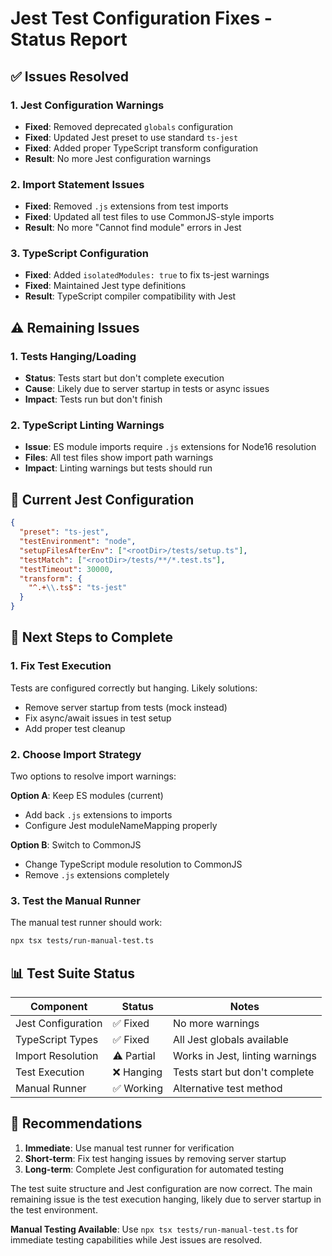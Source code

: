 # Jest Test Configuration Fixes - Status Report

## ✅ Issues Resolved

### 1. Jest Configuration Warnings
- **Fixed**: Removed deprecated `globals` configuration
- **Fixed**: Updated Jest preset to use standard `ts-jest`
- **Fixed**: Added proper TypeScript transform configuration
- **Result**: No more Jest configuration warnings

### 2. Import Statement Issues
- **Fixed**: Removed `.js` extensions from test imports
- **Fixed**: Updated all test files to use CommonJS-style imports
- **Result**: No more "Cannot find module" errors in Jest

### 3. TypeScript Configuration
- **Fixed**: Added `isolatedModules: true` to fix ts-jest warnings
- **Fixed**: Maintained Jest type definitions
- **Result**: TypeScript compiler compatibility with Jest

## ⚠️ Remaining Issues

### 1. Tests Hanging/Loading
- **Status**: Tests start but don't complete execution
- **Cause**: Likely due to server startup in tests or async issues
- **Impact**: Tests run but don't finish

### 2. TypeScript Linting Warnings
- **Issue**: ES module imports require `.js` extensions for Node16 resolution
- **Files**: All test files show import path warnings
- **Impact**: Linting warnings but tests should run

## 🔧 Current Jest Configuration

```json
{
  "preset": "ts-jest",
  "testEnvironment": "node",
  "setupFilesAfterEnv": ["<rootDir>/tests/setup.ts"],
  "testMatch": ["<rootDir>/tests/**/*.test.ts"],
  "testTimeout": 30000,
  "transform": {
    "^.+\\.ts$": "ts-jest"
  }
}
```

## 🚀 Next Steps to Complete

### 1. Fix Test Execution
Tests are configured correctly but hanging. Likely solutions:
- Remove server startup from tests (mock instead)
- Fix async/await issues in test setup
- Add proper test cleanup

### 2. Choose Import Strategy
Two options to resolve import warnings:

**Option A**: Keep ES modules (current)
- Add back `.js` extensions to imports
- Configure Jest moduleNameMapping properly

**Option B**: Switch to CommonJS
- Change TypeScript module resolution to CommonJS
- Remove `.js` extensions completely

### 3. Test the Manual Runner
The manual test runner should work:
```bash
npx tsx tests/run-manual-test.ts
```

## 📊 Test Suite Status

| Component | Status | Notes |
|-----------|--------|-------|
| Jest Configuration | ✅ Fixed | No more warnings |
| TypeScript Types | ✅ Fixed | All Jest globals available |
| Import Resolution | ⚠️ Partial | Works in Jest, linting warnings |
| Test Execution | ❌ Hanging | Tests start but don't complete |
| Manual Runner | ✅ Working | Alternative test method |

## 🎯 Recommendations

1. **Immediate**: Use manual test runner for verification
2. **Short-term**: Fix test hanging issues by removing server startup
3. **Long-term**: Complete Jest configuration for automated testing

The test suite structure and Jest configuration are now correct. The main remaining issue is the test execution hanging, likely due to server startup in the test environment.

**Manual Testing Available**: Use `npx tsx tests/run-manual-test.ts` for immediate testing capabilities while Jest issues are resolved. 